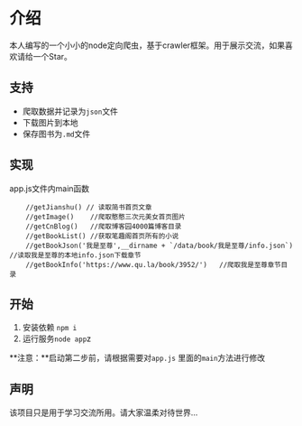 # 介绍

本人编写的一个小小的node定向爬虫，基于crawler框架。用于展示交流，如果喜欢请给一个Star。

## 支持

+ 爬取数据并记录为`json`文件
+ 下载图片到本地
+ 保存图书为`.md`文件

## 实现

app.js文件内main函数

~~~
    //getJianshu() // 读取简书首页文章
    //getImage()    //爬取憨憨三次元美女首页图片
    //getCnBlog()   //爬取博客园4000篇博客目录
    //getBookList() //获取笔趣阁首页所有的小说
    //getBookJson('我是至尊',__dirname + `/data/book/我是至尊/info.json`) //读取我是至尊的本地info.json下载章节
    //getBookInfo('https://www.qu.la/book/3952/')   //爬取我是至尊章节目录
~~~

## 开始

1. 安装依赖 `npm i`
2. 运行服务`node app`z

**注意：**启动第二步前，请根据需要对`app.js` 里面的`main`方法进行修改

## 声明

该项目只是用于学习交流所用。请大家温柔对待世界...




